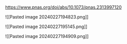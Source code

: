 https://www.pnas.org/doi/abs/10.1073/pnas.2313997120

![[Pasted image 20240227194823.png]]

![[Pasted image 20240227195145.png]]

![[Pasted image 20240227194909.png]]